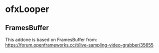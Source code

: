 # ofxLooper

## FramesBuffer

This addone is based on FramesBuffer from:
https://forum.openframeworks.cc/t/live-sampling-video-grabber/35655
